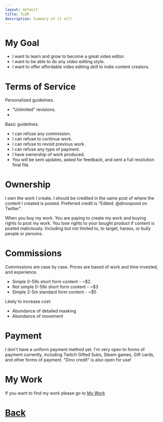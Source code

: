 ```yaml
---
layout: default
title: TLDR
description: Summary of it all!
---
```


# My Goal

- I want to learn and grow to become a great video editor. 
- I want to be able to do any video editing style.
- I want to offer affordable video editing skill to indie content creators.

# Terms of Service

Personalized guidelines.
    
- "Unlimited" revisions.
- 

Basic guidelines.

- I can refuse any commission.
- I can refuse to continue work.
- I can refuse to revisit previous work.
- I can refuse any type of payment.
- I have ownership of work produced.
- You will be sent updates, asked for feedback, and sent a full resolution final file.

# Ownership

I own the work I create. I should be credited in the same post of where the content I created is posted. Preferred credit is "Edited: @dinospond on Twitter".

When you buy my work. You are paying to create my work and buying rights to post my work. You lose rights to your bought product if content is posted maliciously. Including but not limited to, to target, harass, or bully people or persons.

# Commissions

Commissions are case by case. Prices are based of work and time invested, and experience. 

- Simple 0-59s short form content - ~$2.
- Not simple 0-59s short form content - ~$3
- Simple 2-5m standard form content - ~$5

Likely to increase cost:

- Abundance of detailed masking 
- Abundance of movement

# Payment

I don't have a uniform payment method yet. I'm very open to forms of payment currently, including Twitch Gifted Subs, Steam games, Gift cards, and other forms of payment. "Dino credit" is also open for use!

# My Work

If you want to find my work please go to [My Work](./https://its-me-dineo.github.io/mywork.html)

# [**Back**](./)